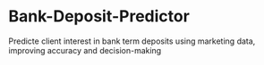 # Bank-Deposit-Predictor
Predicte client interest in bank term deposits using marketing data, improving accuracy and decision-making
